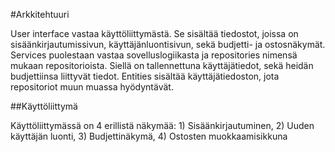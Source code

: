 #Arkkitehtuuri

User interface vastaa käyttöliittymästä. Se sisältää tiedostot, joissa on sisäänkirjautumissivun,
käyttäjänluontisivun, sekä budjetti- ja ostosnäkymät. Services puolestaan vastaa sovelluslogiikasta 
ja repositories nimensä mukaan repositorioista. Siellä on tallennettuna käyttäjätiedot, sekä heidän 
budjettiinsa liittyvät tiedot. Entities sisältää käyttäjätiedoston, jota repositoriot muun muassa hyödyntävät.

##Käyttöliittymä

Käyttöliittymässä on 4 erillistä näkymää: 1) Sisäänkirjautuminen, 2) Uuden käyttäjän luonti, 3) Budjettinäkymä, 4) Ostosten muokkaamisikkuna
